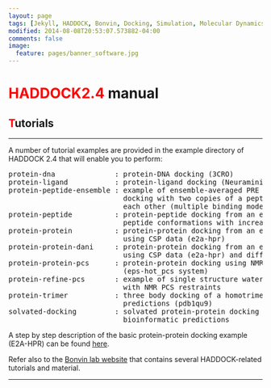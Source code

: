```yaml
---
layout: page
tags: [Jekyll, HADDOCK, Bonvin, Docking, Simulation, Molecular Dynamics, Structural Biology, Computational Biology, Modelling, Protein Structure]
modified: 2014-08-08T20:53:07.573882-04:00
comments: false
image:
  feature: pages/banner_software.jpg
---
```


# <font color="RED">HADDOCK2.4</font> manual

## <font color="RED">T</font>utorials

* * *

A number of tutorial examples are provided in the example directory of HADDOCK 2.4 that will enable you to perform:  

<pre>protein-dna              : protein-DNA docking (3CRO)
protein-ligand           : protein-ligand docking (Neuraminidase)
protein-peptide-ensemble : example of ensemble-averaged PRE restraints
                           docking with two copies of a peptide not seeing
                           each other (multiple binding modes) (sumo-daxx-simc system)
protein-peptide          : protein-peptide docking from an ensemble of three
                           peptide conformations with increased flexibility
protein-protein          : protein-protein docking from an ensemble of NMR structure
                           using CSP data (e2a-hpr)
protein-protein-dani     : protein-protein docking from an ensemble of NMR structure
                           using CSP data (e2a-hpr) and diffusion anisotropy restraints
protein-protein-pcs      : protein-protein docking using NMR PCS restraints
                           (eps-hot_pcs system)
protein-refine-pcs       : example of single structure water refinement
                           with NMR PCS restraints
protein-trimer           : three body docking of a homotrimer using bioinformatic
                           predictions (pdb1qu9)
solvated-docking         : solvated protein-protein docking (barnase-barstar) using
                           bioinformatic predictions
</pre>

A step by step description of the basic protein-protein docking example (E2A-HPR) can be found [here](/education/HADDOCK24/HADDOCK24-local-tutorial).  

Refer also to the [Bonvin lab website](http://www.bonvinlab.org/education/HADDOCK24/) that contains several HADDOCK-related tutorials and material.

* * *
